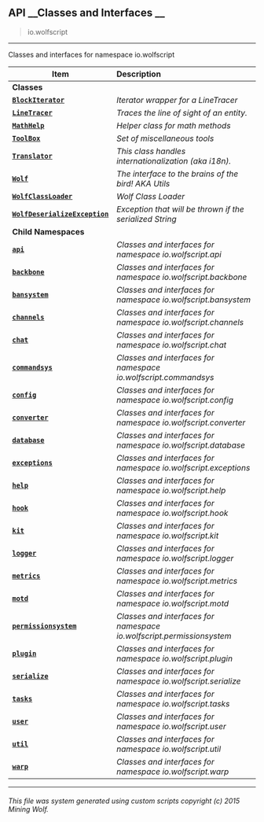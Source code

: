 ## API __Classes and Interfaces __

>io.wolfscript

---

Classes and interfaces for namespace io.wolfscript

Item | Description   
--- | :--- 
__Classes__|
__[`BlockIterator`](BlockIterator.md)__ | _Iterator wrapper for a LineTracer_ 
__[`LineTracer`](LineTracer.md)__ | _Traces the line of sight of an entity._ 
__[`MathHelp`](MathHelp.md)__ | _Helper class for math methods_ 
__[`ToolBox`](ToolBox.md)__ | _Set of miscellaneous tools_ 
__[`Translator`](Translator.md)__ | _This class handles internationalization (aka i18n)._ 
__[`Wolf`](Wolf.md)__ | _The interface to the brains of the bird! AKA Utils_ 
__[`WolfClassLoader`](WolfClassLoader.md)__ | _Wolf Class Loader_ 
__[`WolfDeserializeException`](WolfDeserializeException.md)__ | _Exception that will be thrown if the serialized String_ 
__Child Namespaces__|
__[`api`](api/0.md)__ | _Classes and interfaces for namespace io.wolfscript.api_ 
__[`backbone`](backbone/0.md)__ | _Classes and interfaces for namespace io.wolfscript.backbone_ 
__[`bansystem`](bansystem/0.md)__ | _Classes and interfaces for namespace io.wolfscript.bansystem_ 
__[`channels`](channels/0.md)__ | _Classes and interfaces for namespace io.wolfscript.channels_ 
__[`chat`](chat/0.md)__ | _Classes and interfaces for namespace io.wolfscript.chat_ 
__[`commandsys`](commandsys/0.md)__ | _Classes and interfaces for namespace io.wolfscript.commandsys_ 
__[`config`](config/0.md)__ | _Classes and interfaces for namespace io.wolfscript.config_ 
__[`converter`](converter/0.md)__ | _Classes and interfaces for namespace io.wolfscript.converter_ 
__[`database`](database/0.md)__ | _Classes and interfaces for namespace io.wolfscript.database_ 
__[`exceptions`](exceptions/0.md)__ | _Classes and interfaces for namespace io.wolfscript.exceptions_ 
__[`help`](help/0.md)__ | _Classes and interfaces for namespace io.wolfscript.help_ 
__[`hook`](hook/0.md)__ | _Classes and interfaces for namespace io.wolfscript.hook_ 
__[`kit`](kit/0.md)__ | _Classes and interfaces for namespace io.wolfscript.kit_ 
__[`logger`](logger/0.md)__ | _Classes and interfaces for namespace io.wolfscript.logger_ 
__[`metrics`](metrics/0.md)__ | _Classes and interfaces for namespace io.wolfscript.metrics_ 
__[`motd`](motd/0.md)__ | _Classes and interfaces for namespace io.wolfscript.motd_ 
__[`permissionsystem`](permissionsystem/0.md)__ | _Classes and interfaces for namespace io.wolfscript.permissionsystem_ 
__[`plugin`](plugin/0.md)__ | _Classes and interfaces for namespace io.wolfscript.plugin_ 
__[`serialize`](serialize/0.md)__ | _Classes and interfaces for namespace io.wolfscript.serialize_ 
__[`tasks`](tasks/0.md)__ | _Classes and interfaces for namespace io.wolfscript.tasks_ 
__[`user`](user/0.md)__ | _Classes and interfaces for namespace io.wolfscript.user_ 
__[`util`](util/0.md)__ | _Classes and interfaces for namespace io.wolfscript.util_ 
__[`warp`](warp/0.md)__ | _Classes and interfaces for namespace io.wolfscript.warp_ 



---



###### This file was system generated using custom scripts copyright (c) 2015 Mining Wolf.
	

